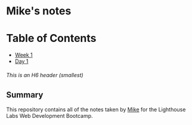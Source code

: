 # Mike's notes
# Table of Contents
* [Week 1](/Week_1)
* [Day 1](/Week_1/day1)
###### This is an H6 header (smallest)
## Summary 

This repository contains all of the notes taken by [Mike](https://github.com/minmin227/lighthouse-web-note/blob/master/readme.md) for the Lighthouse Labs Web Development Bootcamp.

